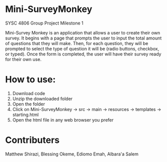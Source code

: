 # Mini-SurveyMonkey
SYSC 4806 Group Project Milestone 1

Mini-Survey Monkey is an application that allows a user to create their own survey. It begins with a page that prompts the user to input the total amount of questions that they will make. Then, for each question, they will be prompted to select the type of question it will be (radio buttons, checkbox, or typed). Once the form is completed, the user will have their survey ready for their own use. 

# How to use:
1. Download code
2. Unzip the downloaded folder
3. Open the folder
4. Click on Mini-SurveyMonkey -> src -> main -> resources -> templates -> starting.html
5. Open the html file in any web browser you prefer


# Contributers
Matthew Shirazi, Blessing Okeme, Ediomo Emah, Albara'a Salem
